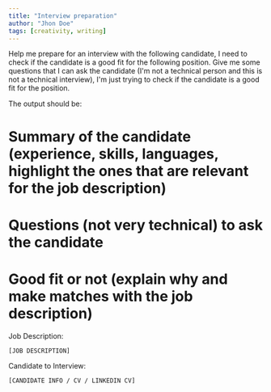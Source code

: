 ```yaml
---
title: "Interview preparation"
author: "Jhon Doe"
tags: [creativity, writing]
---
```


Help me prepare for an interview with the following candidate, I need to check if the candidate is a good fit for the following position. Give me some questions that I can ask the candidate (I'm not a technical person and this is not a technical interview), I'm just trying to check if the candidate is a good fit for the position.

The output should be:

# Summary of the candidate (experience, skills, languages, highlight the ones that are relevant for the job description)
# Questions (not very technical) to ask the candidate 
# Good fit or not (explain why and make matches with the job description)

Job Description:

```
[JOB DESCRIPTION]
```

Candidate to Interview:
```
[CANDIDATE INFO / CV / LINKEDIN CV]
```
